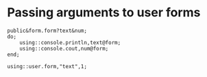 # Passing arguments to user forms

```pawn
public&form.form?text&num;
do;
	using::console.println,text@form;
	using::console.cout,num@form;
end;

using::user.form,"text",1;
```